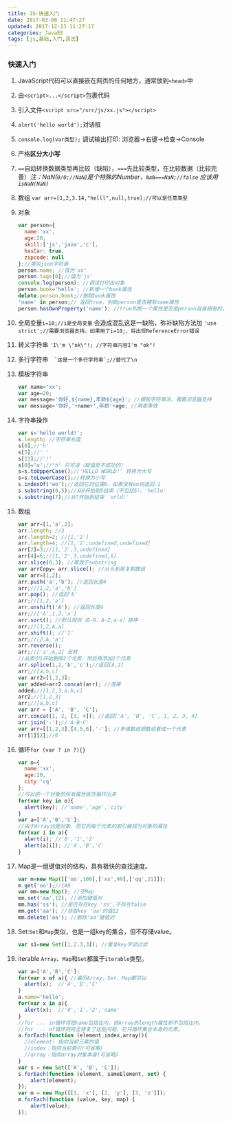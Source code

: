 ```yaml
---
title: JS-快速入门
date: 2017-03-06 11:47:27
updated: 2017-12-13 11:27:17categories: JavaEE
tags: [js,基础,入门,语法]
---
```

### 快速入门

1. JavaScript代码可以直接嵌在网页的任何地方，通常放到`<head>`中

2. 由`<script>...</script>`包裹代码

3. 引入文件`<script src="/src/js/xx.js"></script>`

4. `alert('hello world');`对话框

5. `console.log(var类型);` 调试输出打印: 浏览器->右键->检查->Console

6. 严格**区分大小写**

7. `==`自动转换数据类型再比较（缺陷），`===`先比较类型，在比较数据（比较完善）*注：NaN(`0/0;//NaN`)是个特殊的Number，`NaN===NaN;//false`  应该用`isNaN(NaN)`*

8. 数组 `var arr=[1,2,3.14,"helll",null,true];//可以是任意类型`

9. 对象

   ```javascript
   var person={
     name:'xx',
     age:20,
     skill:['js','java','c'],
     hasCar: true,
     zipcode: null
   };//类似json字符串
   person.name; //值为'xx'
   person.tags[0];//值为'js'
   console.log(person); //调试打印出对象
   person.book='hello'; //新增一个book属性
   delete.person.book;//删除book属性
   'name' in person;// 返回true，判断person是否拥有name属性
   person.hasOwnProperty('name'); //true判断一个属性是否是person自身拥有的，而不是继承得到的
   ```

10. 全局变量`i=10;//i是全局变量`  会造成混乱这是一缺陷，弥补缺陷方法加 `'use strict';//需要浏览器支持，如果用了i=10;，将出现ReferenceError错误`

11. 转义字符串 `'I\'m \"ok\"!; //字符串内容I'm "ok"!  `

12. 多行字符串```   `这是一个多行字符串`;//替代了\n ```

13. 模板字符串

    ```javascript
    var name="xx";
    var age=20;
    var message='你好,${name},年龄${age}'; //模板字符串法，需要浏览器支持
    var message='你好,'+name+',年龄'+age; //两者等效
    ```

14. 字符串操作

    ````javascript
    var s='hello world!';
    s.length; //字符串长度
    s[0];//'h'
    s[5];//' '
    s[11];//'!' 
    s[0]='x';//'h' 只可读（赋值是不成功的）
    s=s.toUpperCase();//'HELLO WORLD!' 转换为大写
    s=s.toLowerCase();//转换为小写
    s.indexOf('wo');//返回它的位置6，如果没有wo则返回-1
    s.substring(0,5);//从0开始到5结束（不包括5），'hello'
    s.substring(7);//从7开始到结束 'orld!'
    ````

15. 数组

    ```javascript
    var arr=[1,'a',2];
    arr.length; //3
    arr.length=2; //[1,'2']
    arr.length=4; //[1,'2',undefined,undefined]
    arr[2]=3;//[1,'2',3,undefined]
    arr[4]=6;//[1,'2',3,undefined,6]
    arr.slice(0,3); //等效于substring
    var arrCopy= arr.slice(); //从头到尾复制数组
    var arr=[1,2];
    arr.push('a','b'); //返回长度4
    arr;//[1,2,'a','b']
    arr.pop(); //返回'b'
    arr;//[1,2,'a']
    arr.unshift('A'); //返回长度4
    arr;//['A',1,2,'a']
    arr.sort(); //默认规则（0-9，A-Z,a-z）排序
    arr;//[1,2,A,a]
    arr.shift(); //'1'
    arr;//[2,A,'a'] 
    arr.reverse();
    arr;//['a',A,2] 反转
    //从索引1开始删除2个元素，然后再添加2个元素
    arr.splice(1,2,'b','c');//返回[A,2]
    arr;//[a,b,c]
    var arr2=[1,2,3];
    var added=arr2.concat(arr); //连接
    added;//[1,2,3,a,b,c]
    arr2;//[1,2,3]
    arr;//[a,b,c]
    var arr = ['A', 'B', 'C'];
    arr.concat(1, 2, [3, 4]); //返回['A', 'B', 'C', 1, 2, 3, 4]
    arr.join('-');//'A-B-C'
    var arr=[[1,2,3],[4,5,6],'-']; //多维数组把数组看成一个元素
    arr[1][2];//6
    ```

16. 循环`for (var ? in ?){}`

    ```javascript
    var o={
      name:'xx',
      age:20,
      city:'cq'
    };
    //可以把一个对象的所有属性依次循环出来
    for(var key in o){
      alert(key); //'name','age','city'
    }
    var a=['A','B','C'];
    //由于Array也是对象，而它的每个元素的索引被视为对象的属性
    for(var i in a){
      alert(i); //'0','1','2'
      alert(a[i]); //'A','B','C'
    }
    ```

17. Map是一组键值对的结构，具有极快的查找速度。

    ```javascript
    var m=new Map([['oo',100],['xx',99],['qq',21]]);
    m.get('oo');//100
    var mm=new Map(); //空Map
    mm.set('aa',12); //添加键值对
    mm.has('ss'); //是否存在key 'ss',不存在false
    mm.get('aa'); //获取key 'aa'的值12
    mm.delete('aa'); //删除'aa'键值对
    ```

18. Set:`Set`和`Map`类似，也是一组key的集合，但不存储value。

    ```javascript
    var s1=new Set([1,2,3,3]); //重复key字动过滤
    ```

19. iterable `Array`、`Map`和`Set`都属于`iterable`类型。

    ```javascript
    var a=['A','B','C'];
    for(var x of a){ //遍历Array，Set，Map都可以
      alert(x);  //'A','B','C'
    }
    a.name='hello';
    for(var x in a){
      alert(x);  //'0','1','2','name'
    }
    //for ... in循环将把name包括在内，但Array的length属性却不包括在内。
    //for ... of循环则完全修复了这些问题，它只循环集合本身的元素。
    a.forEach(function (element,index,array)){
      //element: 指向当前元素的值
      //index：指向当前索引(可省略)
      //array：指向array对象本身(可省略)
    }
    var s = new Set(['A', 'B', 'C']);
    s.forEach(function (element, sameElement, set) {
        alert(element);
    });
    var m = new Map([[1, 'x'], [2, 'y'], [3, 'z']]);
    m.forEach(function (value, key, map) {
        alert(value);
    });
    ```

    ​